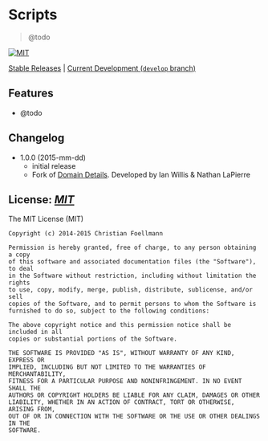 # Scripts
> @todo

[![MIT](http://img.shields.io/badge/license-MIT-green.svg)](http://opensource.org/licenses/MIT)

[Stable Releases](https://github.com/wp-cloud/site-info/releases) | [Current Development (`develop` branch)](https://github.com/wp-cloud/site-info)

## Features
- @todo

## Changelog
* 1.0.0 (2015-mm-dd)
  * initial release
  * Fork of [Domain Details](https://addons.mozilla.org/firefox/addon/domain-details/). Developed by Ian Willis & Nathan LaPierre

## License: _[MIT](LICENSE)_

The MIT License (MIT)

	Copyright (c) 2014-2015 Christian Foellmann

	Permission is hereby granted, free of charge, to any person obtaining a copy
	of this software and associated documentation files (the "Software"), to deal
	in the Software without restriction, including without limitation the rights
	to use, copy, modify, merge, publish, distribute, sublicense, and/or sell
	copies of the Software, and to permit persons to whom the Software is
	furnished to do so, subject to the following conditions:

	The above copyright notice and this permission notice shall be included in all
	copies or substantial portions of the Software.

	THE SOFTWARE IS PROVIDED "AS IS", WITHOUT WARRANTY OF ANY KIND, EXPRESS OR
	IMPLIED, INCLUDING BUT NOT LIMITED TO THE WARRANTIES OF MERCHANTABILITY,
	FITNESS FOR A PARTICULAR PURPOSE AND NONINFRINGEMENT. IN NO EVENT SHALL THE
	AUTHORS OR COPYRIGHT HOLDERS BE LIABLE FOR ANY CLAIM, DAMAGES OR OTHER
	LIABILITY, WHETHER IN AN ACTION OF CONTRACT, TORT OR OTHERWISE, ARISING FROM,
	OUT OF OR IN CONNECTION WITH THE SOFTWARE OR THE USE OR OTHER DEALINGS IN THE
	SOFTWARE.
